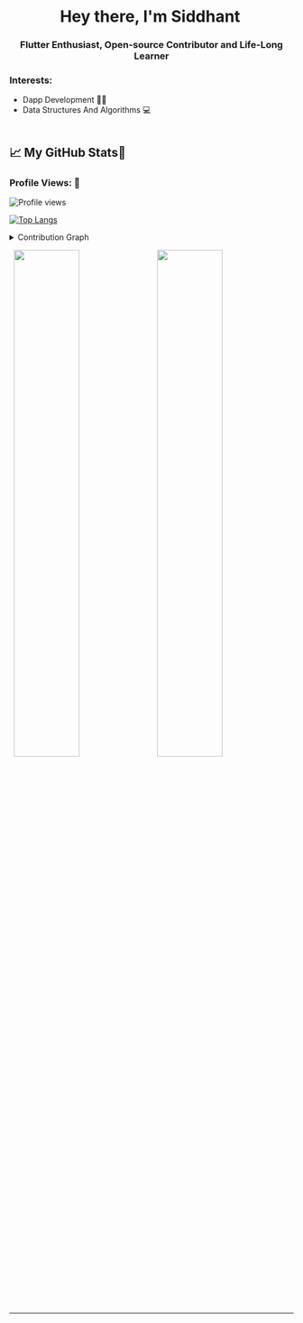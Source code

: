 <h1 align="center">Hey there, I'm Siddhant<img src="https://raw.githubusercontent.com/MartinHeinz/MartinHeinz/master/wave.gif" width="5px"></h1>

<h3 align="center">Flutter Enthusiast, Open-source Contributor and Life-Long Learner</h3>



<h3 align="left">Interests:</h3>

- Dapp Development 👩‍💻
- Data Structures And Algorithms 💻
<br><br>

  
## &#x1f4c8; My GitHub Stats🎯
 
<h3 align="left">Profile Views: 🧐</h3>
  
![Profile views](https://gpvc.arturio.dev/SiddhantPawar03)

[![Top Langs](https://github-readme-stats.vercel.app/api/top-langs/?username=SiddhantPawar03&theme=chartreuse-dark)](https://github.com/anuraghazra/github-readme-stats)
  
<details><summary>Contribution Graph</summary>
<p align="left">
<img width="90%" src="https://activity-graph.herokuapp.com/graph?username=SiddhantPawar03&theme=chartreuse-dark&no-frame=false" /></p>
</details>

  

<p align="left">
  <img width="48%" src="https://github-readme-stats.vercel.app/api?username=SiddhantPawar03&show_icons=true&theme=chartreuse-dark&count_private=true&include_all_commits=true" /> 
  <img width="48%" src="https://github-readme-streak-stats.herokuapp.com/?user=SiddhantPawar03&theme=chartreuse-dark" />
</p>  


  

-----

